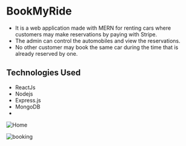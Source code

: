 # BookMyRide
- It is a web application made with MERN for renting cars where customers may make reservations by paying with Stripe. 
- The admin can control the automobiles and view the reservations. 
- No other customer may book the same car during the time that is already reserved by one.

## Technologies Used

- ReactJs
- Nodejs
- Express.js
- MongoDB
- 


![Home](https://github.com/neeravgg/BookMyRide/assets/68321206/0400224d-affe-4524-91b2-e3ae6b53302c)



![booking](https://github.com/neeravgg/BookMyRide/assets/68321206/d72b2c02-95ff-4353-8d3d-bbc4e7d24951)
